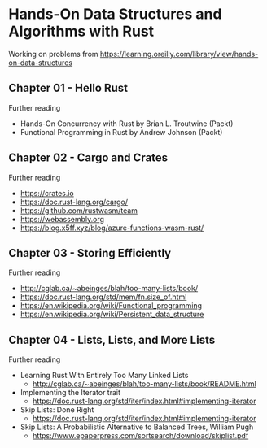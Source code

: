 # Hands-On Data Structures and Algorithms with Rust

Working on problems from
<https://learning.oreilly.com/library/view/hands-on-data-structures>

## Chapter 01 - Hello Rust

  Further reading

- Hands-On Concurrency with Rust by Brian L. Troutwine (Packt)
- Functional Programming in Rust by Andrew Johnson (Packt)

## Chapter 02 - Cargo and Crates

  Further reading

- <https://crates.io>
- <https://doc.rust-lang.org/cargo/>
- <https://github.com/rustwasm/team>
- <https://webassembly.org>
- <https://blog.x5ff.xyz/blog/azure-functions-wasm-rust/>

## Chapter 03 - Storing Efficiently

  Further reading

- <http://cglab.ca/~abeinges/blah/too-many-lists/book/>
- <https://doc.rust-lang.org/std/mem/fn.size_of.html>
- <https://en.wikipedia.org/wiki/Functional_programming>
- <https://en.wikipedia.org/wiki/Persistent_data_structure>

## Chapter 04 - Lists, Lists, and More Lists

  Further reading

- Learning Rust With Entirely Too Many Linked Lists
  - <http://cglab.ca/~abeinges/blah/too-many-lists/book/README.html>
- Implementing the Iterator trait
  - <https://doc.rust-lang.org/std/iter/index.html#implementing-iterator>
- Skip Lists: Done Right
  - <https://doc.rust-lang.org/std/iter/index.html#implementing-iterator>
- Skip Lists: A Probabilistic Alternative to Balanced Trees, William Pugh
  - <https://www.epaperpress.com/sortsearch/download/skiplist.pdf>
